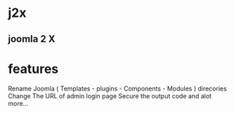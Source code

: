 # j2x
joomla 2 X
------------------
# features
Rename Joomla ( Templates - plugins - Components - Modules ) direcories
Change The URL of admin login page 
Secure the output code 
and alot more...
